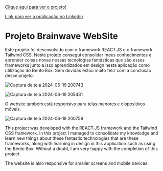 <a href="https://brainwave-web-site-react-tailwind.vercel.app/">Clique aqui para ver o projeto!</a>

<a href="https://www.linkedin.com/feed/update/urn:li:activity:7209338946504339457/">Link para ver a publicação no Linkedin</a>



<h1>Projeto Brainwave WebSite</h1>

<p>Este projeto foi desenvolvido com o framework REACT.JS e o framework Tailwind CSS. Neste projeto consegui consolidar meus conhecimentos e aprender coisas novas nessas tecnologias fantásticas que são esses frameworks junto a isso aprendizados em design nesta
  aplicação como utilização do Bento Box. Sem dúvidas estou muito feliz com a conclusão desse projeto.</p>


![Captura de tela 2024-06-19 200743](https://github.com/DevGustavoGantois/Brainwave_WebSite_REACT_Tailwind/assets/123424700/e883088f-86b1-4ed1-8493-ee5fa009b4fb)

![Captura de tela 2024-06-19 205431](https://github.com/DevGustavoGantois/Brainwave_WebSite_REACT_Tailwind/assets/123424700/ba666a90-2cd3-4ca7-a8eb-768d7ffa8c30)

<p>O website também está responsivo para telas menores e dispositívos móveis.</p>

![Captura de tela 2024-06-19 200759](https://github.com/DevGustavoGantois/Brainwave_WebSite_REACT_Tailwind/assets/123424700/5d83fdfd-ce79-4f20-8bf7-98dc0bc04360)


<p>This project was developed with the REACT.JS framework and the Tailwind CSS framework. In this project I managed to consolidate my knowledge and learn new things about these fantastic technologies that are these frameworks, along with learning in design in this
application such as using the Bento Box. Without a doubt, I am very happy with the completion of this project.</p>

<p>The website is also responsive for smaller screens and mobile devices.</p>
